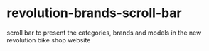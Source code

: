 # revolution-brands-scroll-bar
scroll bar to present the categories, brands and models in the new revolution bike shop website
